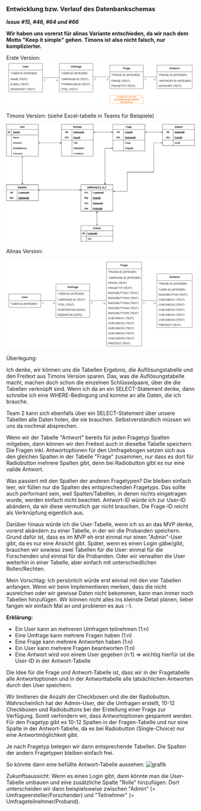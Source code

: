 ### Entwicklung bzw. Verlauf des Datenbankschemas
***Issue #15, #46, #64 und #66***

**Wir haben uns vorerst für alinas Variante entschieden, da wir nach dem Motto "Keep it simple" gehen. Timons ist also nicht falsch, nur
komplizierter.**

Erste Version:
![Erste Version](Datenbankschema%20erste%20Version.png)

Timons Version: (siehe Excel-tabelle in Teams für Beispiele)

![Erste Version](Datenbankschema%20Timon.png)

Alinas Version:

![Erste Version](Datenbankschema%20Umfragesystem_Alina.png)

Überlegung:

Ich denke, wir können uns die Tabellen Ergebnis, die Auflösungstabelle und den Freitext aus Timons Version sparen. Das, was die
Auflösungstabelle macht, machen doch schon die einzelnen Schlüsselpaare, über die die Tabellen verknüpft sind.
Wenn ich da an ein SELECT-Statement denke, dann schreibe ich eine WHERE-Bedingung und komme an alle Daten, die ich
brauche.

Team 2 kann sich ebenfalls über ein SELECT-Statement über unsere Tabellen alle Daten holen, die sie brauchen.
Selbstverständlich müssen wir uns da nochmal absprechen.

Wenn wir der Tabelle "Antwort" bereits für jeden Fragetyp Spalten mitgeben, dann können wir den Freitext auch in
dieselbe Tabelle speichern. Die Fragen inkl. Antwortoptionen für den Umfragebogen setzen sich aus den gleichen Spalten
in der Tabelle "Frage" zusammen, nur dass es dort für Radiobutton mehrere Spalten gibt, denn bei Radiobutton gibt es nur
eine valide Antwort.

Was passiert mit den Spalten der anderen Fragetypen? Die bleiben einfach leer, wir füllen nur die Spalten des
entsprechenden Fragetyps. Das sollte auch performant sein, weil Spalten/Tabellen, in denen nichts eingetragen wurde,
werden einfach nicht beachtet.
Antwort-ID würde ich zur User-ID abändern, da wir diese vermutlich gar nicht brauchen. Die Frage-ID reicht als Verknüpfung eigentlich aus.

Darüber hinaus würde ich die User-Tabelle, wenn ich so an das MVP denke, vorerst abändern zu einer Tabelle, in der wir
die Probanden speichern. Grund dafür ist, dass es im MVP eh erst einmal nur einen "Admin"-User gibt, da es nur eine
Ansicht gibt. Später, wenn es einen Login gäbe/gibt, brauchen wir sowieso zwei Tabellen für die User: einmal für die
Forschenden und einmal für die Probanden. Oder wir verwalten die User weiterhin in einer Tabelle, aber einfach mit
unterschiedlichen Rollen/Rechten.

Mein Vorschlag: Ich persönlich würde erst einmal mit den vier Tabellen anfangen. Wenn wir beim Implementieren merken,
dass die nicht ausreichen oder wir gewisse Daten nicht bekommen, kann man immer noch Tabellen hinzufügen. Wir können
nicht alles ins kleinste Detail planen, lieber fangen wir einfach Mal an und probieren es aus :-).

**Erklärung:**
+ Ein User kann an mehreren Umfragen teilnehmen (1:n)
+ Eine Umfrage kann mehrere Fragen haben (1:n)
+ Eine Frage kann mehrere Antworten haben (1:n)
+ Ein User kann mehrere Fragen beantworten (1:n)
+ Eine Antwort wird von einem User gegeben (n:1) => wichtig hierfür ist die User-ID in der Antwort-Tabelle

Die Idee für die Frage und Antwort-Tabelle ist, dass wir in der Fragetabelle alle Antwortoptionen und in der Antworttabelle alle
tatsächlichen Antworten durch den User speichern.

Wir limitieren die Anzahl der Checkboxen und die der Radiobutton. Wahrscheinlich hat der Admin-User, der die Umfragen erstellt, 10-12
Checkboxen und Radiobuttons bei der Erstellung einer Frage zur Verfügung. Somit verhindern wir, dass Antwortoptionen gespammt werden. Für
den Fragetyp gibt es 10-12 Spalten in der Fragen-Tabelle und nur eine Spalte in der Antwort-Tabelle, da es bei Radiobutton (Single-Choice)
nur eine Antwortmöglichkeit gibt.

Je nach Fragetyp belegen wir dann entsprechende Tabellen. Die Spalten der andern Fragetypen bleiben einfach frei.

So könnte dann eine befüllte Antwort-Tabelle aussehen:
![grafik](https://github.com/IU-Internationale-Hochschule-Augsburg/fallstudie-thema-2-online-umfragesystem/assets/166111939/10c3b781-4587-4031-ab71-e4b946956034)

Zukunftsaussicht: Wenn es einen Login gibt, dann könnte man die User-Tabelle umbauen und eine zusätzliche Spalte "Rolle" hinzufügen. Dort
unterscheiden wir dann beispielsweise zwischen "Admin" (= Umfrageersteller/Forschender) und "Teilnehmer" (= Umfrageteilnehmer/Proband).
